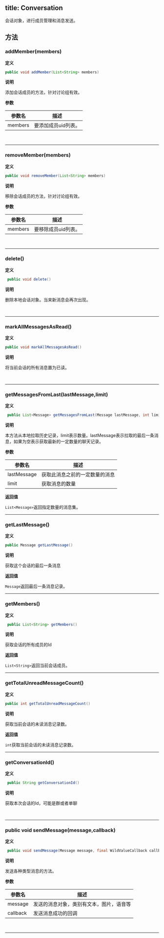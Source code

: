 title: Conversation
---
会话对象，进行成员管理和消息发送。



## 方法

### addMember(members)

**定义**

```java
public void addMember(List<String> members)
```

**说明**

添加会话成员的方法，针对讨论组有效。

**参数**

参数名 | 描述
--- | ---
members | 要添加成员uid列表。

</br>

---

### removeMember(members)

**定义**

```java
public void removeMember(List<String> members)
```

**说明**

移除会话成员的方法，针对讨论组有效。
  
**参数**

参数名 | 描述
--- | ---
members | 要移除成员uid列表。

</br>

---  

### delete()

**定义**

```java
 public void delete()
```

**说明**

删除本地会话对象。当来新消息会再次出现。


</br>

---  

### markAllMessagesAsRead()

**定义**

```java
public void markAllMessagesAsRead()
```

**说明**

将当前会话的所有消息置为已读。


</br>

---  

### getMessagesFromLast(lastMessage,limit)

**定义**

```java
 public List<Message> getMessagesFromLast(Message lastMessage, int limit)
```

**说明**

本方法从本地拉取历史记录，limit表示数量。lastMessage表示拉取的最后一条消息，如果为空表示获取最新的一定数量的聊天记录。

**参数**

参数名 | 描述
--- | ---
lastMessage | 获取此消息之前的一定数量的消息
limit | 获取消息的数量

**返回值**

`List<Message>`返回指定数量的消息集。
</br>

---  
###  getLastMessage()

**定义**

```java
public Message getLastMessage()
```

**说明**

获取这个会话的最后一条消息

**返回值**

`Message`返回最后一条消息记录。
</br>

--- 

###  getMembers()

**定义**

```java
 public List<String> getMembers()
```

**说明**

获取会话的所有成员的Id





**返回值**

`List<String>`返回当前会话成员。
</br>

---  
### getTotalUnreadMessageCount()

**定义**

```java
public int getTotalUnreadMessageCount()
```

**说明**

获取当前会话的未读消息记录数。



**返回值**

`int`获取当前会话的未读消息记录数。
</br>

--- 
### getConversationId()

**定义**

```java
 public String getConversationId()
```

**说明**

获取本次会话的Id，可能是群或者单聊

</br>

--- 
### public void sendMessage(message,callback)

**定义**

```java
 public void sendMessage(Message message, final WildValueCallback callback)
```

**说明**

发送各种类型消息的方法。

**参数**

参数名 | 描述
--- | ---
message | 发送的消息对象，类别有文本，图片，语音等
callback | 发送消息成功的回调


</br>

--- 
